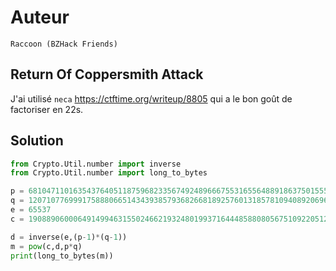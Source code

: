 # Auteur

`Raccoon (BZHack Friends)`

## Return Of Coppersmith Attack

J'ai utilisé `neca` https://ctftime.org/writeup/8805 qui a le bon goût de factoriser en 22s.

## Solution

```python
from Crypto.Util.number import inverse
from Crypto.Util.number import long_to_bytes

p = 68104711016354376405118759682335674924896667553165564889186375015552836698409
q = 120710776999175888066514343938579368266818925760131857810940892069617099728031
e = 65537
c = 1908890600064914994631550246621932480199371644485880805675109220512831636168784377813299457028372208794045196611130902698175695038058932360097192684779691

d = inverse(e,(p-1)*(q-1))
m = pow(c,d,p*q)
print(long_to_bytes(m))
```

